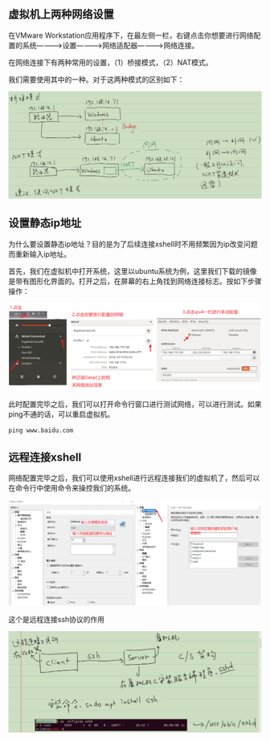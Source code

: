 ## 虚拟机上两种网络设置

在VMware Workstation应用程序下，在最左侧一栏，右键点击你想要进行网络配置的系统————>设置————>网络适配器————>网络连接。

在网络连接下有两种常用的设置，（1）桥接模式，（2）NAT模式。

我们需要使用其中的一种。对于这两种模式的区别如下：

![image-20230524185439785](images/image-20230524185439785.png)

## 设置静态ip地址

为什么要设置静态ip地址？目的是为了后续连接xshell时不用频繁因为ip改变问题而重新输入ip地址。

首先，我们在虚拟机中打开系统，这里以ubuntu系统为例，这里我们下载的镜像是带有图形化界面的。打开之后，在屏幕的右上角找到网络连接标志。按如下步骤操作：

![image-20230524192339527](images\02.png)

此时配置完毕之后，我们可以打开命令行窗口进行测试网络，可以进行测试。如果ping不通的话，可以重启虚拟机。

```
ping www.baidu.com
```

## 远程连接xshell

网络配置完毕之后，我们可以使用xshell进行远程连接我们的虚拟机了，然后可以在命令行中使用命令来操控我们的系统。

![image-20230524193023071](images\01.png)

这个是远程连接ssh协议的作用

![image-20230524193114741](images/image-20230524193114741.png)